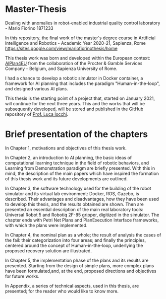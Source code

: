 # Master-Thesis

Dealing with anomalies in robot-enabled industrial quality control laboratory - Mario Fiorino 1871233

In this repository, the final work of the master's degree course in Artificial Intelligence and Robotics - Academic Year 2020-21, Sapienza, Rome
https://sites.google.com/view/mariofiorinothesis/home

This thesis work was born and developed within the European context: [AIPlan4EU](https://www.aiplan4eu-project.eu/) from the collaboration of the Procter & Gamble Services Company - Belgium, and Sapienza University of Rome.

I had a chance to develop a robotic simulator in Docker container, a framework for AI planning that includes the paradigm "Human-in-the-loop", and designed various AI plans. 

This thesis is the starting point of a project that, started on January 2021, will continue for the next three years. This and the works that will be subsequently developed, will be stored and published in the GitHub repository of [Prof. Luca Iocchi](https://github.com/iocchi).

# Brief presentation of the chapters

In Chapter 1, motivations and objectives of this thesis work.

In Chapter 2, an introduction to AI planning, the basic ideas of computational learning technique in the field of robotic behaviors, and Learning from Demonstration paradigm are briefly presented. With this in mind, the description of the main papers which have inspired the formation of this thesis work and its future developments are outlined.

In Chapter 3, the software technology used for the building of the robot simulator and its virtual lab environment: Docker, ROS, Gazebo, is described. Their advantages and disadvantages, how they have been used to develop this thesis, and the results obtained are shown. Then are presented an essential description of the main real laboratory tools: Universal Robot 5 and Robotiq 2F-85 gripper, digitized in the simulator. The chapter ends with Petri Net Plans and PlanExecution Interface frameworks, with which the plans were implemented.

In Chapter 4, the nominal plan as a whole; the result of analysis the cases of the fail: their categorization into four areas; and finally the principles, centered around the concept of Human-in-the-loop, underlying the proposed recovery solution are illustrated.

In Chapter 5, the implementation phase of the plans and its results are presented. Starting from the design of simple plans, more complex plans have been formulated,and, at the end, proposed directions and objectives for future works.

In Appendix, a series of technical aspects, used in this thesis, are presented; for the reader who would like to know more.
